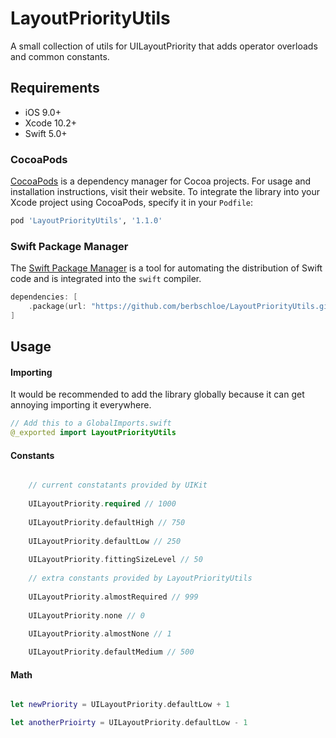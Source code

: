 # LayoutPriorityUtils
A small collection of utils for UILayoutPriority that adds operator overloads and common constants.

## Requirements

- iOS 9.0+
- Xcode 10.2+
- Swift 5.0+

### CocoaPods

[CocoaPods](https://cocoapods.org) is a dependency manager for Cocoa projects. For usage and installation instructions, visit their website. To integrate the library into your Xcode project using CocoaPods, specify it in your `Podfile`:

```ruby
pod 'LayoutPriorityUtils', '1.1.0'
```

### Swift Package Manager

The [Swift Package Manager](https://swift.org/package-manager/) is a tool for automating the distribution of Swift code and is integrated into the `swift` compiler.

```swift
dependencies: [
    .package(url: "https://github.com/berbschloe/LayoutPriorityUtils.git", from: "1.1.0")
]
```

## Usage

#### Importing
It would be recommended to add the library globally because it can get annoying importing it everywhere.

```swift
// Add this to a GlobalImports.swift
@_exported import LayoutPriorityUtils
```

#### Constants

```swift

    // current constatants provided by UIKit
    
    UILayoutPriority.required // 1000
    
    UILayoutPriority.defaultHigh // 750
    
    UILayoutPriority.defaultLow // 250
    
    UILayoutPriority.fittingSizeLevel // 50
   
    // extra constants provided by LayoutPriorityUtils
    
    UILayoutPriority.almostRequired // 999
 
    UILayoutPriority.none // 0

    UILayoutPriority.almostNone // 1
    
    UILayoutPriority.defaultMedium // 500
```

#### Math

```swift

let newPriority = UILayoutPriority.defaultLow + 1

let anotherPrioirty = UILayoutPriority.defaultLow - 1
```
